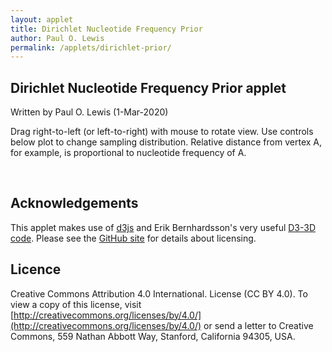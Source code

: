 ```yaml
---
layout: applet
title: Dirichlet Nucleotide Frequency Prior
author: Paul O. Lewis
permalink: /applets/dirichlet-prior/
---
```

## Dirichlet Nucleotide Frequency Prior applet
Written by Paul O. Lewis (1-Mar-2020)

Drag right-to-left (or left-to-right) with mouse to rotate view. Use controls below plot to change sampling distribution. Relative distance from vertex A, for example, is proportional to nucleotide frequency of A.

<div class="container"></div>
<script type="text/javascript">

    var defineTetrahedron = function(edge_length) {
        // Wolfram MathWorld article on Regular Tetrahedron
        // provides coordinates (eq. 12) for the vertices of
        // a regular tetrahedron in which each edge has length a
        // see http://mathworld.wolfram.com/RegularTetrahedron.html
        //
        //                       x=0
        //   y=a/2  -->  C        |      This is the base of the tetrahedron
        //               +   +    |      peak is at (0,0,sqrt(6)*a/3)
        //               +       +|
        //               +        |  +
        //   y=0    --> -+--------|------A---------
        //               +        |  +   ^x=sqrt(3)*a/3
        //               +       +|
        //               +   +    |      The base is an equilateral triangle
        //   y=-a/2 -->  G        |      with each angle equal to pi/3
        //               ^x=-sqrt(3)*a/6
        //
        //                  x          y         z
        // ----------------------------------------------
        // G:          sqrt(3)*a/6   -a/2        0
        // C:          sqrt(3)*a/6    a/2        0
        // A:          sqrt(3)*a/3     0         0
        // T:               0          0     sqrt(6)*a/3
        // ----------------------------------------------
        // center:     sqrt(3)*a/6     0     sqrt(6)*a/12

        // Length of an edge in the tetrahedron
        var a = edge_length;

        // Define the four vertices
        var A =        [ a*Math.sqrt(3.0)/3.0,    0.0,                  0.0];
        var C =        [-a*Math.sqrt(3.0)/6.0,  a/2.0,                  0.0];
        var G =        [-a*Math.sqrt(3.0)/6.0, -a/2.0,                  0.0];
        var T =        [                  0.0,    0.0, a*Math.sqrt(6.0)/3.0];
        var centroid = [     a*Math.sqrt(3)/6,    0.0,    a*Math.sqrt(6)/12];

        // Translate so that tetrahedron is centered vertically
        /* A[0] -= centroid[0]; A[1] -= centroid[1]; */ A[2] -= centroid[2];
        /* C[0] -= centroid[0]; C[1] -= centroid[1]; */ C[2] -= centroid[2];
        /* G[0] -= centroid[0]; G[1] -= centroid[1]; */ G[2] -= centroid[2];
        /* T[0] -= centroid[0]; T[1] -= centroid[1]; */ T[2] -= centroid[2];

        //var aa = 1.2*a;
        //var AA = [ aa*Math.sqrt(3.0)/3.0,     0.0,                   0.0];
        //var CC = [-aa*Math.sqrt(3.0)/6.0,  aa/2.0,                   0.0];
        //var GG = [-aa*Math.sqrt(3.0)/6.0, -aa/2.0,                   0.0];
        //var TT = [                   0.0,     0.0, aa*Math.sqrt(6.0)/3.0];

        return [A, C, G, T]; //, AA, CC, GG, TT];
        }

    var simPoints = function(npoints) {
        // Draw random points from Dirichlet(beta[0], beta[1], beta[2], beta[3])
        var dataset = [];
        for (var i = 0; i < npoints; i++) {
            var g1 = lot.gamma(beta[0], 1.0);
            var g2 = lot.gamma(beta[1], 1.0);
            var g3 = lot.gamma(beta[2], 1.0);
            var g4 = lot.gamma(beta[3], 1.0);
            var gsum = g1 + g2 + g3 + g4;
            var piA = g1/gsum
            var piC = g2/gsum
            var piG = g3/gsum
            var piT = g4/gsum

            var A = tetrahedron[0]
            var C = tetrahedron[1]
            var G = tetrahedron[2]
            var T = tetrahedron[3]

            var x = piA*A[0] + piC*C[0] + piG*G[0] + piT*T[0];
            var y = piA*A[1] + piC*C[1] + piG*G[1] + piT*T[1];
            var z = piA*A[2] + piC*C[2] + piG*G[2] + piT*T[2];

            var p = {'coords':[x,y,z],'freqs':[piA, piC, piG, piT]}
            dataset.push(p);
            }
        return dataset;
        }

    var drawAxes = function(v) {
        // Create line for x-axis
        svg.append("line")
            .attr("id", "xaxis")
            .attr("x1", xscale(v.project([-1,0,0])[0]))
            .attr("y1", yscale(v.project([-1,0,0])[1]))
            .attr("x2", xscale(v.project([ 1,0,0])[0]))
            .attr("y2", yscale(v.project([ 1,0,0])[1]))
            .attr("stroke-width", 1)
            .attr("stroke", "blue")
            .attr("visibility", (show_axes ? "visible" : "hidden"));

        // Create x-axis label
        svg.append("text")
            .attr("id", "xaxislabel")
            .attr("x", xscale(v.project([1.1,0,0])[0]))
            .attr("y", yscale(v.project([1,0,0])[1]))
            .html("x")
            .attr("stroke", "black")
            .attr("visibility", (show_axes ? "visible" : "hidden"));

        // Create line for positive y-axis
        svg.append("line")
            .attr("id", "yaxis")
            .attr("x1", xscale(v.project([0,-1,0])[0]))
            .attr("y1", yscale(v.project([0,-1,0])[1]))
            .attr("x2", xscale(v.project([0, 1,0])[0]))
            .attr("y2", yscale(v.project([0, 1,0])[1]))
            .attr("stroke-width", 1)
            .attr("stroke", "red")
            .attr("visibility", (show_axes ? "visible" : "hidden"));

        // Create y-axis label
        svg.append("text")
            .attr("id", "yaxislabel")
            .attr("x", xscale(v.project([0,-1,0])[0]))
            .attr("y", yscale(v.project([0,-1.1,0])[1]))
            .html("y")
            .attr("stroke", "black")
            .attr("visibility", (show_axes ? "visible" : "hidden"));

        // Create line for positive z-axis
        svg.append("line")
            .attr("id", "zaxis")
            .attr("x1", xscale(v.project([0,0,-1])[0]))
            .attr("y1", yscale(v.project([0,0,-1])[1]))
            .attr("x2", xscale(v.project([0,0, 1])[0]))
            .attr("y2", yscale(v.project([0,0, 1])[1]))
            .attr("stroke-width", 1)
            .attr("stroke", "green")
            .attr("visibility", (show_axes ? "visible" : "hidden"));

        // Create x-axis label
        svg.append("text")
            .attr("id", "xaxislabel")
            .attr("x", xscale(v.project([0,0,1])[0]))
            .attr("y", yscale(v.project([0,0,1])[1]))
            .html("z")
            .attr("stroke", "green")
            .attr("visibility", (show_axes ? "visible" : "hidden"));
        }

    var rotateAxes = function(v) {
        svg.select("line#xaxis")
            .attr("x1", xscale(v.project([-1,0,0])[0]))
            .attr("y1", yscale(v.project([-1,0,0])[1]))
            .attr("x2", xscale(v.project([ 1,0,0])[0]))
            .attr("y2", yscale(v.project([ 1,0,0])[1]));

        svg.select("line#yaxis")
            .attr("x1", xscale(v.project([0,-1,0])[0]))
            .attr("y1", yscale(v.project([0,-1,0])[1]))
            .attr("x2", xscale(v.project([0, 1,0])[0]))
            .attr("y2", yscale(v.project([0, 1,0])[1]));

        svg.select("line#zaxis")
            .attr("x1", xscale(v.project([0,0,-1])[0]))
            .attr("y1", yscale(v.project([0,0,-1])[1]))
            .attr("x2", xscale(v.project([0,0, 1])[0]))
            .attr("y2", yscale(v.project([0,0, 1])[1]));

        svg.select("text#xaxislabel")
            .attr("x", xscale(v.project([1.1,0,0])[0]))
            .attr("y", yscale(v.project([1,0,0])[1]));

        svg.select("text#yaxislabel")
            .attr("x", xscale(v.project([0,-1,0])[0]))
            .attr("y", yscale(v.project([0,-1.1,0])[1]));

        svg.select("text#zaxislabel")
            .attr("x", xscale(v.project([0,0,1])[0]))
            .attr("y", yscale(v.project([0,0,1])[1]));
        }

    var refreshAxes = function() {
        svg.select("line#xaxis")
            .attr("visibility", (show_axes ? "visible" : "hidden"));

        svg.select("line#yaxis")
            .attr("visibility", (show_axes ? "visible" : "hidden"));

        svg.select("line#zaxis")
            .attr("visibility", (show_axes ? "visible" : "hidden"));

        svg.select("text#xaxislabel")
            .attr("visibility", (show_axes ? "visible" : "hidden"));

        svg.select("text#yaxislabel")
            .attr("visibility", (show_axes ? "visible" : "hidden"));

        svg.select("text#zaxislabel")
            .attr("visibility", (show_axes ? "visible" : "hidden"));
        }

    var drawBoundingBox = function() {
        // Draw rect around plot area
        svg.append("rect")
            .attr("id", "boundingbox")
            .attr("x", lm)
            .attr("y", bm)
            .attr("width", w-lm-rm)
            .attr("height", h-bm-tm)
            .attr("stroke", "purple")
            .attr("fill", "lavender")
            .attr("visibility", (show_bounding_box ? "visibility" : "hidden"));
        }

    var refreshBoundingBox = function() {
        svg.select("rect#boundingbox")
            .attr("visibility", (show_bounding_box ? "visible" : "hidden"));
        }

    var drawTetrahedron = function(v) {
        // Create edges of tetrahedron
        var A = v.project(tetrahedron[0])
        var C = v.project(tetrahedron[1])
        var G = v.project(tetrahedron[2])
        var T = v.project(tetrahedron[3])

        // Show edge connecting A and C
        svg.append("line")
            .attr("id", "edgePQ")
            .attr("x1", xscale(A[0]))
            .attr("y1", yscale(A[1]))
            .attr("x2", xscale(C[0]))
            .attr("y2", yscale(C[1]))
            .attr("stroke-width", 1)
            .attr("stroke-dasharray", "2,2,2")
            .attr("stroke", "black")
            .attr("visibility", (show_tetrahedron ? "visible" : "hidden"));

        // Show edge connecting C and G
        svg.append("line")
            .attr("id", "edgeQR")
            .attr("x1", xscale(C[0]))
            .attr("y1", yscale(C[1]))
            .attr("x2", xscale(G[0]))
            .attr("y2", yscale(G[1]))
            .attr("stroke-width", 1)
            .attr("stroke-dasharray", "2,2,2")
            .attr("stroke", "black")
            .attr("visibility", (show_tetrahedron ? "visible" : "hidden"));

        // Show edge connecting G and A
        svg.append("line")
            .attr("id", "edgeRP")
            .attr("x1", xscale(G[0]))
            .attr("y1", yscale(G[1]))
            .attr("x2", xscale(A[0]))
            .attr("y2", yscale(A[1]))
            .attr("stroke-width", 1)
            .attr("stroke-dasharray", "2,2,2")
            .attr("stroke", "black")
            .attr("visibility", (show_tetrahedron ? "visible" : "hidden"));

        // Show edge connecting A and T
        svg.append("line")
            .attr("id", "edgePS")
            .attr("x1", xscale(A[0]))
            .attr("y1", yscale(A[1]))
            .attr("x2", xscale(T[0]))
            .attr("y2", yscale(T[1]))
            .attr("stroke-width", 1)
            .attr("stroke-dasharray", "2,2,2")
            .attr("stroke", "black")
            .attr("visibility", (show_tetrahedron ? "visible" : "hidden"));

        // Show edge connecting C and T
        svg.append("line")
            .attr("id", "edgeQS")
            .attr("x1", xscale(C[0]))
            .attr("y1", yscale(C[1]))
            .attr("x2", xscale(T[0]))
            .attr("y2", yscale(T[1]))
            .attr("stroke-width", 1)
            .attr("stroke-dasharray", "2,2,2")
            .attr("stroke", "black")
            .attr("visibility", (show_tetrahedron ? "visible" : "hidden"));

        // Show edge connecting G and T
        svg.append("line")
            .attr("id", "edgeRS")
            .attr("x1", xscale(G[0]))
            .attr("y1", yscale(G[1]))
            .attr("x2", xscale(T[0]))
            .attr("y2", yscale(T[1]))
            .attr("stroke-width", 1)
            .attr("stroke-dasharray", "2,2,2")
            .attr("stroke", "black")
            .attr("visibility", (show_tetrahedron ? "visible" : "hidden"));

        // Show point at A
        svg.append("circle")
            .attr("id", "pointP")
            .attr("cx", xscale(A[0]))
            .attr("cy", yscale(A[1]))
            .attr("r", circle_radius)
            .attr("fill", "blue")
            .attr("visibility", (show_tetrahedron_vertices ? "visible" : "hidden"));

        // Show point at C
        svg.append("circle")
            .attr("id", "pointQ")
            .attr("cx", xscale(C[0]))
            .attr("cy", yscale(C[1]))
            .attr("r", circle_radius)
            .attr("fill", "red")
            .attr("visibility", (show_tetrahedron_vertices ? "visible" : "hidden"));

        // Show point at G
        svg.append("circle")
            .attr("id", "pointR")
            .attr("cx", xscale(G[0]))
            .attr("cy", yscale(G[1]))
            .attr("r", circle_radius)
            .attr("fill", "green")
            .attr("visibility", (show_tetrahedron_vertices ? "visible" : "hidden"));

        // Show point at T
        svg.append("circle")
            .attr("id", "pointS")
            .attr("cx", xscale(T[0]))
            .attr("cy", yscale(T[1]))
            .attr("r", circle_radius)
            .attr("fill", "black")
            .attr("visibility", (show_tetrahedron_vertices ? "visible" : "hidden"));

        //var AA = v.project(tetrahedron[4])
        //var CC = v.project(tetrahedron[5])
        //var GG = v.project(tetrahedron[6])
        //var TT = v.project(tetrahedron[7])

        // Show label at A
        svg.append("circle")
            .attr("id", "labelP")
            .attr("cx", xscale(A[0]))
            .attr("cy", yscale(A[1]) + vertex_label_font_size/4)
            .attr("r", vertex_label_font_size)
            .attr("stroke", "none")
            .attr("fill", "orange");
        svg.append("text")
            .attr("id", "labelP")
            .attr("class", "noselect")
            .attr("x", xscale(A[0]))
            .attr("y", yscale(A[1]) + vertex_label_font_size/2)
            .attr("visibility", (show_tetrahedron_vertex_labels ? "visible" : "hidden"))
            .attr("pointer-events", "none")
            .attr("text-anchor", "middle")
            .style("font-family", "Arial")
            .style("font-size", vertex_label_font_size+"px")
            .text("A");

        // Show label at C
        svg.append("circle")
            .attr("id", "labelQ")
            .attr("cx", xscale(C[0]))
            .attr("cy", yscale(C[1]) + vertex_label_font_size/4)
            .attr("r", vertex_label_font_size)
            .attr("stroke", "none")
            .attr("fill", "orange");
        svg.append("text")
            .attr("id", "labelQ")
            .attr("class", "noselect")
            .attr("x", xscale(C[0]))
            .attr("y", yscale(C[1]) + vertex_label_font_size/2)
            .attr("visibility", (show_tetrahedron_vertex_labels ? "visible" : "hidden"))
            .attr("pointer-events", "none")
            .attr("text-anchor", "middle")
            .style("font-family", "Arial")
            .style("font-size", vertex_label_font_size+"px")
            .text("C");

        // Show label at G
        svg.append("circle")
            .attr("id", "labelR")
            .attr("cx", xscale(G[0]))
            .attr("cy", yscale(G[1]) + vertex_label_font_size/4)
            .attr("r", vertex_label_font_size)
            .attr("stroke", "none")
            .attr("fill", "orange");
        svg.append("text")
            .attr("id", "labelR")
            .attr("class", "noselect")
            .attr("x", xscale(G[0]))
            .attr("y", yscale(G[1]) + vertex_label_font_size/2)
            .attr("visibility", (show_tetrahedron_vertex_labels ? "visible" : "hidden"))
            .attr("pointer-events", "none")
            .attr("text-anchor", "middle")
            .style("font-family", "Arial")
            .style("font-size", vertex_label_font_size+"px")
            .text("G");

        // Show label at T
        svg.append("circle")
            .attr("id", "labelS")
            .attr("cx", xscale(T[0]))
            .attr("cy", yscale(T[1]) + vertex_label_font_size/4)
            .attr("r", vertex_label_font_size)
            .attr("stroke", "none")
            .attr("fill", "orange");
        svg.append("text")
            .attr("id", "labelS")
            .attr("class", "noselect")
            .attr("x", xscale(T[0]))
            .attr("y", yscale(T[1]) + vertex_label_font_size/2)
            .attr("visibility", (show_tetrahedron_vertex_labels ? "visible" : "hidden"))
            .attr("pointer-events", "none")
            .attr("text-anchor", "middle")
            .style("font-family", "Arial")
            .style("font-size", vertex_label_font_size+"px")
            .text("T");
        }

    var rotateTetrahedron = function(v) {
        var A = v.project(tetrahedron[0])
        var C = v.project(tetrahedron[1])
        var G = v.project(tetrahedron[2])
        var T = v.project(tetrahedron[3])

        svg.select("line#edgePQ")
            .attr("x1", xscale(A[0]))
            .attr("y1", yscale(A[1]))
            .attr("x2", xscale(C[0]))
            .attr("y2", yscale(C[1]));

        svg.select("line#edgeQR")
            .attr("x1", xscale(C[0]))
            .attr("y1", yscale(C[1]))
            .attr("x2", xscale(G[0]))
            .attr("y2", yscale(G[1]));

        svg.select("line#edgeRP")
            .attr("x1", xscale(G[0]))
            .attr("y1", yscale(G[1]))
            .attr("x2", xscale(A[0]))
            .attr("y2", yscale(A[1]));

        svg.select("line#edgePS")
            .attr("x1", xscale(A[0]))
            .attr("y1", yscale(A[1]))
            .attr("x2", xscale(T[0]))
            .attr("y2", yscale(T[1]));

        svg.select("line#edgeQS")
            .attr("x1", xscale(C[0]))
            .attr("y1", yscale(C[1]))
            .attr("x2", xscale(T[0]))
            .attr("y2", yscale(T[1]));

        svg.select("line#edgeRS")
            .attr("x1", xscale(G[0]))
            .attr("y1", yscale(G[1]))
            .attr("x2", xscale(T[0]))
            .attr("y2", yscale(T[1]));

        svg.select("circle#pointP")
            .attr("cx", xscale(A[0]))
            .attr("cy", yscale(A[1]));

        svg.select("circle#pointQ")
            .attr("cx", xscale(C[0]))
            .attr("cy", yscale(C[1]));

        svg.select("circle#pointR")
            .attr("cx", xscale(G[0]))
            .attr("cy", yscale(G[1]));

        svg.select("circle#pointS")
            .attr("cx", xscale(T[0]))
            .attr("cy", yscale(T[1]));

        //var AA = v.project(tetrahedron[4])
        //var CC = v.project(tetrahedron[5])
        //var GG = v.project(tetrahedron[6])
        //var TT = v.project(tetrahedron[7])

        svg.select("circle#labelP")
            .attr("cx", xscale(A[0]))
            .attr("cy", yscale(A[1]) + vertex_label_font_size/4);
        svg.select("text#labelP")
            .attr("x", xscale(A[0]))
            .attr("y", yscale(A[1]) + vertex_label_font_size/2);

        svg.select("circle#labelQ")
            .attr("cx", xscale(C[0]))
            .attr("cy", yscale(C[1]) + vertex_label_font_size/4);
        svg.select("text#labelQ")
            .attr("x", xscale(C[0]))
            .attr("y", yscale(C[1]) + vertex_label_font_size/2);

        svg.select("circle#labelR")
            .attr("cx", xscale(G[0]))
            .attr("cy", yscale(G[1]) + vertex_label_font_size/4);
        svg.select("text#labelR")
            .attr("x", xscale(G[0]))
            .attr("y", yscale(G[1]) + vertex_label_font_size/2);

        svg.select("circle#labelS")
            .attr("cx", xscale(T[0]))
            .attr("cy", yscale(T[1]) + vertex_label_font_size/4);
        svg.select("text#labelS")
            .attr("x", xscale(T[0]))
            .attr("y", yscale(T[1]) + vertex_label_font_size/2);
        }

    /*var showFreqs = function(freqs) {
        console.log(freqs);
        // show values of points in freqs in div#sample

        var displayedhtml = "<pre>";
        for (i in freqs) {
            f = freqs[i];
            displayedhtml += f[0].toFixed(5) + "  " + f[1].toFixed(5) + "  " + f[2].toFixed(5) + "  " + f[3].toFixed(5) + "\n";
            }
        displayedhtml += "</pre>";

        d3.select("div#sample")
            .html(displayedhtml);
        }*/

    var drawPoints = function(pointdata, v) {
        // see https://en.wikipedia.org/wiki/Barycentric_coordinate_system
        svg.selectAll("circle.points")
            .data(pointdata)
            .enter()
            .append("circle")
            .attr("class", "points")
            .attr("cx", function(d) {
                return xscale(v.project(d['coords'])[0]);
                })
            .attr("cy", function(d) {
                return yscale(v.project(d['coords'])[1]);
                })
            .attr("r", circle_radius)
            .attr("visibility", (show_points ? "visible" : "hidden"))
            .attr("fill", "url(#radial-gradient)");

        if (pointdata.length == 1) {
            svg.selectAll("text.points")
                .data(pointdata)
                .enter()
                .append("text")
                .classed("points noselect", true)
                .attr("x", function(d) {
                    return point_label_offset_x + xscale(v.project(d['coords'])[0]);
                    })
                .attr("y", function(d) {
                    return point_label_offset_y + yscale(v.project(d['coords'])[1]);
                    })
                .style("font-family", "Courier")
                .style("font-size", font_size+"px")
                .text(function(d) {return "A=" + d['freqs'][0].toFixed(3) + " C=" + d['freqs'][1].toFixed(3) + " G=" + d['freqs'][2].toFixed(3) + " T=" + d['freqs'][3].toFixed(3);});
            }
        }

    var rotatePoints = function(v) {

        svg.selectAll("circle.points")
            .attr("cx", function(d) {
                return xscale(v.project(d['coords'])[0]);
                })
            .attr("cy", function(d) {
                return yscale(v.project(d['coords'])[1]);
                });
        svg.selectAll("text.points")
            .attr("x", function(d) {
                return point_label_offset_x + xscale(v.project(d['coords'])[0]);
                })
            .attr("y", function(d) {
                return point_label_offset_y + yscale(v.project(d['coords'])[1]);
                });
        }

    var destroyExistingPoints = function() {
        svg.selectAll("circle.points")
            .remove();
        svg.selectAll("text.points")
            .remove();
        }

    function rotateBy(delta) {
        rotation_around_z += delta;
        console.log("rotation_around_z = " + rotation_around_z);
        v = new Viewport([rotation_around_x, rotation_around_y, rotation_around_z]);
        rotateAxes(v);
        rotateTetrahedron(v);
        rotatePoints(v);
        }

    var mouse_damping_factor = -0.01;
    var mousex, prev_mousex = null;

    function mouseDown() {
        prev_mousex = d3.mouse(this)[0];
        //showVectors(false);
    }

    function mouseMove() {
        if (prev_mousex) {
            mousex = d3.mouse(this)[0];
            rotateBy(mouse_damping_factor*(mousex - prev_mousex));
            prev_mousex = mousex;
        }
    }

    function mouseUp() {
        prev_mousex = null;
        //showVectors(true);
    }

    var addDropdown = function(panel, id, label, choices, selected_index, onfunc) {
        var control_div = panel.append("div").append("div")
            .attr("class", "control");
        control_div.append("select")
            .attr("id", id)
            .on("change", onfunc)
            .selectAll("option")
            .data(choices)
            .enter()
            .append("option")
            .text(function(d) {return d.toFixed(0);});
        d3.select("select#" + id).property("selectedIndex", selected_index);
        control_div.append("label")
            .html("&nbsp;" + label);
        }

    var addCheckbox = function(panel, label, checked_by_default, onfunc) {
        var control_div = panel.append("div").append("div")
            .attr("class", "control");
        control_div.append("input")
            .attr("type", "checkbox")
            .property("checked", checked_by_default)
            .on("change", onfunc);
        control_div.append("label")
            .append("label")
            .html("&nbsp;" + label);
        }

    var addButton = function(panel, label, onfunc) {
        var control_div = panel.append("div").append("div")
            .attr("class", "control");
        control_div.append("input")
            .attr("value",label)
            .attr("type", "button")
            .on("click", onfunc);
        }

    var defineRadialGradient = function() {
        // Define radial gradient
        var radial_gradient = svg.append("defs")
            .append("radialGradient")
            .attr("id", "radial-gradient")
            .attr("fx", "75%")
            .attr("fy", "25%");
        radial_gradient.append("stop").attr("offset", "5%").attr("stop-color", "white");
        radial_gradient.append("stop").attr("offset", "95%").attr("stop-color", "navy");
    }

    var createPlotPanel = function() {
        var graphics_div = container_div.append("div")
            .attr("id", "graphicsbox");

        // Create SVG element
        svg = graphics_div.append("svg")
            .attr("width", w)
            .attr("height", h)
            .on("mousedown", mouseDown)
            .on("mousemove", mouseMove)
            .on("mouseup", mouseUp);

        drawBoundingBox();
        defineRadialGradient();
        drawBoundingBox();
        drawAxes(v);
        drawTetrahedron(v);
        var pointdata = simPoints(npoints);
        drawPoints(pointdata, v);
        //showFreqs(pointdata[1]);
        }

    var createDetailsPanel = function() {
        var details_div = container_div.append("div").attr("id", "detailsbox");

        // Create drop-down list within details_div to allow changing Dirichlet parameter
        addDropdown(details_div, "dropdownA", "A", beta_choices, beta_index, function() {
                var selected_index = d3.select(this).property('selectedIndex');
                beta[0] = beta_choices[selected_index];
                if (symmetric_dirichlet) {
                    beta[1] = beta[0];
                    beta[2] = beta[0];
                    beta[3] = beta[0];
                    d3.select("#dropdownC").property('selectedIndex', selected_index);
                    d3.select("#dropdownG").property('selectedIndex', selected_index);
                    d3.select("#dropdownT").property('selectedIndex', selected_index);
                    }
                destroyExistingPoints();
                var pointdata = simPoints(npoints);
                drawPoints(pointdata, v);
                //showFreqs(pointdata[1]);
                rotateBy(0.0);
                });
        addDropdown(details_div, "dropdownC", "C", beta_choices, beta_index, function() {
                var selected_index = d3.select(this).property('selectedIndex');
                beta[1] = beta_choices[selected_index];
                if (symmetric_dirichlet) {
                    beta[0] = beta[1];
                    beta[2] = beta[1];
                    beta[3] = beta[1];
                    d3.select("#dropdownA").property('selectedIndex', selected_index);
                    d3.select("#dropdownG").property('selectedIndex', selected_index);
                    d3.select("#dropdownT").property('selectedIndex', selected_index);
                    }
                destroyExistingPoints();
                var pointdata = simPoints(npoints);
                drawPoints(pointdata, v);
                //showFreqs(pointdata[1]);
                rotateBy(0.0);
                });
        addDropdown(details_div, "dropdownG", "G", beta_choices, beta_index, function() {
                var selected_index = d3.select(this).property('selectedIndex');
                beta[2] = beta_choices[selected_index];
                if (symmetric_dirichlet) {
                    beta[0] = beta[2];
                    beta[1] = beta[2];
                    beta[3] = beta[2];
                    d3.select("#dropdownA").property('selectedIndex', selected_index);
                    d3.select("#dropdownC").property('selectedIndex', selected_index);
                    d3.select("#dropdownT").property('selectedIndex', selected_index);
                    }
                destroyExistingPoints();
                var pointdata = simPoints(npoints);
                drawPoints(pointdata, v);
                //showFreqs(pointdata[1]);
                rotateBy(0.0);
                });
        addDropdown(details_div, "dropdownT", "T", beta_choices, beta_index, function() {
                var selected_index = d3.select(this).property('selectedIndex');
                beta[3] = beta_choices[selected_index];
                if (symmetric_dirichlet) {
                    beta[0] = beta[3];
                    beta[1] = beta[3];
                    beta[2] = beta[3];
                    d3.select("#dropdownA").property('selectedIndex', selected_index);
                    d3.select("#dropdownC").property('selectedIndex', selected_index);
                    d3.select("#dropdownG").property('selectedIndex', selected_index);
                    }
                destroyExistingPoints();
                var pointdata = simPoints(npoints);
                drawPoints(pointdata, v);
                //showFreqs(pointdata[1]);
                rotateBy(0.0);
                });
        addCheckbox(details_div, "Symmetric", symmetric_dirichlet, function() {
                symmetric_dirichlet = d3.select(this).property('checked');
                var selected_index = d3.select("#dropdownA").property('selectedIndex');
                console.log("symmetric_dirichlet = " + symmetric_dirichlet);
                if (symmetric_dirichlet) {
                    d3.select("#dropdownC").property('selectedIndex', selected_index);
                    d3.select("#dropdownG").property('selectedIndex', selected_index);
                    d3.select("#dropdownT").property('selectedIndex', selected_index);
                    beta[1] = beta[0];
                    beta[2] = beta[0];
                    beta[3] = beta[0];
                    destroyExistingPoints();
                    var pointdata = simPoints(npoints);
                    drawPoints(pointdata, v);
                    //showFreqs(pointdata[1]);
                    rotateBy(0.0);
                    }
                });
        details_div.append("div")
            .attr("class", "spacer")
            .style("font-size", "0")
            .style("height", "20px")
            .style("line-height", "0");
        addButton(details_div, "Draw new sample", function() {
                destroyExistingPoints();
                var pointdata = simPoints(npoints);
                drawPoints(pointdata, v);
                //showFreqs(pointdata[1]);
                rotateBy(0.0);
                });
        addDropdown(details_div, "samplesize", "Sample size", npoints_choices, npoints_index, function() {
                var selected_index = d3.select(this).property('selectedIndex');
                npoints = npoints_choices[selected_index];
                destroyExistingPoints();
                var pointdata = simPoints(npoints);
                drawPoints(pointdata, v);
                //showFreqs(pointdata[1]);
                rotateBy(0.0);
                });

        // Checkboxes (these debugging tools work but are disabled for production applet)
        //addCheckbox(details_div, "Show axes", function() {
        //        show_axes = d3.select(this).property("checked");
        //        refreshAxes();
        //        });
        //addCheckbox(details_div, "Show bounding box", function() {
        //        show_bounding_box = d3.select(this).property("checked");
        //        refreshBoundingBox();
        //        });

        /*details_div.append("div").append("label")
            .html("Show axes&nbsp;&nbsp;&nbsp;")
            .append("input")
            .attr("type", "checkbox")
            .on("change", function() {
                show_axes = d3.select(this).property("checked");
                console.log("showing axes = " + (show_axes ? "yes" : "no"));
                refreshAxes();
                });*/

        // See http://bl.ocks.org/eesur/9910343
        //var textbox_form = details_div.append("form");
            //.attr("name", "betaform")
            //.attr("onSubmit", "return handleTextBoxSubmit()");
        /*var beta_label = details_div.append("label")
            .html("<em>&beta;</em>");
        var beta_input = beta_label.append("input")
            .attr("id", "betavalue")
            .attr("type", "number")
            .attr("value", beta.toFixed(0))
            .attr("min", "1")
            .attr("maxlength", "5")
            .attr("step", "1")
            .on("change", function() {
                //d3.event.preventDefault();
                beta = document.getElementById("betavalue").value;
                console.log("new value of beta = " + beta);
                //console.log("npoints = " + npoints);
                //destroyExistingPoints();
                //var pointdata = simPoints(npoints);
                //drawPoints(pointdata, v);
                //rotateBy(0.0);
            });*/
        /*textbox_form.on("submit", function() {
                d3.event.preventDefault();
                beta = document.getElementById("betavalue").value;
                console.log("new value of beta = " + beta);
                console.log("npoints = " + npoints);
                //destroyExistingPoints();
                //var pointdata = simPoints(npoints);
                //drawPoints(pointdata, v);
                //rotateBy(0.0);
            });*/

        // Create buttons that can be used to regenerate new eigenvectors or random vectors
        //details_div.append("button")
        //    .attr("id", "eigenvectorbutton")
        //    .text("Eigenvectors")
        //    .on("click", newEigenvectors);
        //details_div.append("button")
        //    .attr("id", "randomvectorbutton")
        //    .text("Random Vectors")
        //    .on("click", newRandomVectors);
        }

    //####################################################################################
    //####################################################################################
    //####################################################################################

    // Flags determining what will be shown
    var show_bounding_box               = false;
    var show_axes                       = false;
    var show_tetrahedron                = true;
    var show_tetrahedron_vertices       = false;
    var show_tetrahedron_vertex_labels  = true;
    var show_points                     = true;

    // Create a pseudorandom number generator
    //var lot = new Random(12347);
    var lot = new Random();

    // Parameters of Dirichlet(beta, beta, beta, beta)
    var beta_choices = [1,2,5,10,100,1000];
    var beta_index = 0; // index of value selected at start
    var beta = [beta_choices[beta_index],beta_choices[beta_index],beta_choices[beta_index],beta_choices[beta_index]];

    // If true, changing any parameter changes all of them
    var symmetric_dirichlet = true;

    // Number of points to generate
    var npoints_choices = [1,10,100,1000];
    var npoints_index = 2; // index of value selected at start
    var npoints = npoints_choices[npoints_index];

    // Define the tetrahedron
    var tetrahedron = defineTetrahedron(1.5);

    // Dimensions of svg graphic
    var w = 600;  // svg width
    var h = w;    // svg height
    var lm = 1; // left margin
    var rm = lm;  // right margin
    var tm = lm;  // top margin
    var bm = lm;  // bottom margin
    var plotwh = w - lm - rm; // plot width (equal to plot height)
    var halfwh = plotwh/2;    // half plot width (equal to half plot height)

    // miscellaneous
    var font_size = 12;
    var vertex_label_font_size = 20;
    var circle_radius = 5;
    var point_label_offset_x = 10;
    var point_label_offset_y = 10;

    var xscale = d3.scaleLinear()
        .domain([-1,1])
        .range([lm,w-rm]);

    var yscale = d3.scaleLinear()
        .domain([-1,1])
        .range([tm,h-bm]);

    // Angles defining viewport
    // rotation_around_x = pi/2 only: view from negative end of y axis onto x-z plane
    // rotation_around_y = pi/2 only: view from negative end of x axis onto y-z plane
    // rotation_around_z = pi/2 only: view from positive end of z axis onto x-y plane
    var rotation_around_x = 0.7*Math.PI/2;  // rotation in yz plane (i.e. spin around x axis)
    var rotation_around_y = 0.0*Math.PI/2;  // rotation in xz plane (i.e. spin around y axis)
    var rotation_around_z = 0.05*Math.PI/2; // rotation in xy plane (i.e. spin around z axis)

    // Create d33d viewport
    var v = new Viewport([rotation_around_x, rotation_around_y, rotation_around_z]);

    // Latch onto container div already created above
    var container_div = d3.select("div.container").attr("height", h+20);

    // Create two divs inside container: one for the plot and the other for user feedback
    var graphics_div = createPlotPanel();
    var details_div  = createDetailsPanel();

</script>

<br/>

## Acknowledgements

This applet makes use of [d3js](https://d3js.org/) and Erik Bernhardsson's very useful [D3-3D code](https://github.com/erikbern/d3-3d).
Please see the 
[GitHub site](https://github.com/molevolworkshop/molevolworkshop.github.io/tree/master/assets/js) 
for details about licensing.

## Licence

Creative Commons Attribution 4.0 International.
License (CC BY 4.0). To view a copy of this license, visit
[http://creativecommons.org/licenses/by/4.0/](http://creativecommons.org/licenses/by/4.0/) or send a letter to Creative Commons, 559
Nathan Abbott Way, Stanford, California 94305, USA.